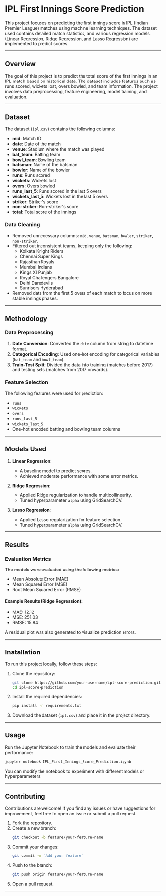 # IPL First Innings Score Prediction

This project focuses on predicting the first innings score in IPL (Indian Premier League) matches using machine learning techniques. The dataset used contains detailed match statistics, and various regression models (Linear Regression, Ridge Regression, and Lasso Regression) are implemented to predict scores.

---

## Overview

The goal of this project is to predict the total score of the first innings in an IPL match based on historical data. The dataset includes features such as runs scored, wickets lost, overs bowled, and team information. The project involves data preprocessing, feature engineering, model training, and evaluation.

---

## Dataset

The dataset (`ipl.csv`) contains the following columns:
- **mid**: Match ID
- **date**: Date of the match
- **venue**: Stadium where the match was played
- **bat_team**: Batting team
- **bowl_team**: Bowling team
- **batsman**: Name of the batsman
- **bowler**: Name of the bowler
- **runs**: Runs scored
- **wickets**: Wickets lost
- **overs**: Overs bowled
- **runs_last_5**: Runs scored in the last 5 overs
- **wickets_last_5**: Wickets lost in the last 5 overs
- **striker**: Striker's score
- **non-striker**: Non-striker's score
- **total**: Total score of the innings

### Data Cleaning
- Removed unnecessary columns: `mid`, `venue`, `batsman`, `bowler`, `striker`, `non-striker`.
- Filtered out inconsistent teams, keeping only the following:
  - Kolkata Knight Riders
  - Chennai Super Kings
  - Rajasthan Royals
  - Mumbai Indians
  - Kings XI Punjab
  - Royal Challengers Bangalore
  - Delhi Daredevils
  - Sunrisers Hyderabad
- Removed data from the first 5 overs of each match to focus on more stable innings phases.

---

## Methodology

### Data Preprocessing
1. **Date Conversion**: Converted the `date` column from string to datetime format.
2. **Categorical Encoding**: Used one-hot encoding for categorical variables (`bat_team` and `bowl_team`).
3. **Train-Test Split**: Divided the data into training (matches before 2017) and testing sets (matches from 2017 onwards).

### Feature Selection
The following features were used for prediction:
- `runs`
- `wickets`
- `overs`
- `runs_last_5`
- `wickets_last_5`
- One-hot encoded batting and bowling team columns

---

## Models Used

1. **Linear Regression**:
   - A baseline model to predict scores.
   - Achieved moderate performance with some error metrics.

2. **Ridge Regression**:
   - Applied Ridge regularization to handle multicollinearity.
   - Tuned hyperparameter `alpha` using GridSearchCV.

3. **Lasso Regression**:
   - Applied Lasso regularization for feature selection.
   - Tuned hyperparameter `alpha` using GridSearchCV.

---

## Results

### Evaluation Metrics
The models were evaluated using the following metrics:
- Mean Absolute Error (MAE)
- Mean Squared Error (MSE)
- Root Mean Squared Error (RMSE)

#### Example Results (Ridge Regression):
- MAE: 12.12
- MSE: 251.03
- RMSE: 15.84

A residual plot was also generated to visualize prediction errors.

---

## Installation

To run this project locally, follow these steps:

1. Clone the repository:
   ```bash
   git clone https://github.com/your-username/ipl-score-prediction.git
   cd ipl-score-prediction
   ```

2. Install the required dependencies:
   ```bash
   pip install -r requirements.txt
   ```

3. Download the dataset (`ipl.csv`) and place it in the project directory.

---

## Usage

Run the Jupyter Notebook to train the models and evaluate their performance:
```bash
jupyter notebook IPL_First_Innings_Score_Prediction.ipynb
```

You can modify the notebook to experiment with different models or hyperparameters.

---

## Contributing

Contributions are welcome! If you find any issues or have suggestions for improvement, feel free to open an issue or submit a pull request.

1. Fork the repository.
2. Create a new branch: 
   ```bash
   git checkout -b feature/your-feature-name
   ```
3. Commit your changes: 
   ```bash
   git commit -m "Add your feature"
   ```
4. Push to the branch: 
   ```bash
   git push origin feature/your-feature-name
   ```
5. Open a pull request.

---